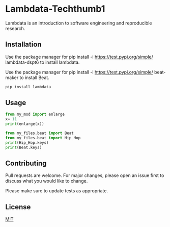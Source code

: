 # Lambdata-Techthumb1

Lambdata is an introduction to software engineering and reproducible research.

## Installation

Use the package manager for
pip install -i <https://test.pypi.org/simple/> lambdata-dspt6
to install lambdata.

Use the package manager for
pip install -i <https://test.pypi.org/simple/> beat-maker
to install Beat.

```bash
pip install lambdata
```

## Usage

```py
from my_mod import enlarge
x= 11
print(enlarge(x))

from my_files.beat import Beat
from my_files.beat import Hip_Hop
print(Hip_Hop.keys)
print(Beat.keys)

```

## Contributing

Pull requests are welcome. For major changes, please open an issue first to discuss what you would like to change.

Please make sure to update tests as appropriate.

## License

[MIT](https://choosealicense.com/licenses/mit/)
